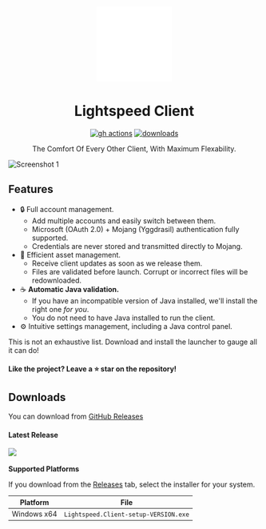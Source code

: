 <p align="center"><img src="./app/assets/images/SealCircle.png" width="150px" height="150px" alt="aventium softworks"></p>

<h1 align="center">Lightspeed Client</h1>


[<p align="center"><img src="https://img.shields.io/github/workflow/status/Falcon-MC/Lightspeed-Client/Build.svg?style=for-the-badge" alt="gh actions">](https://github.com/Falcon-MC/Lightspeed-Client/actions) [<img src="https://img.shields.io/github/downloads/Falcon-MC/Lightspeed-Client/total.svg?style=for-the-badge" alt="downloads">](https://github.com/Falcon-MC/Lightspeed-Client/releases)

<p align="center">The Comfort Of Every Other Client, With Maximum Flexability.</p>

![Screenshot 1](https://i.imgur.com/jhMgGGO.png)

## Features

* 🔒 Full account management.
  * Add multiple accounts and easily switch between them.
  * Microsoft (OAuth 2.0) + Mojang (Yggdrasil) authentication fully supported.
  * Credentials are never stored and transmitted directly to Mojang.
* 📂 Efficient asset management.
  * Receive client updates as soon as we release them.
  * Files are validated before launch. Corrupt or incorrect files will be redownloaded.
* ☕ **Automatic Java validation.**
  * If you have an incompatible version of Java installed, we'll install the right one *for you*.
  * You do not need to have Java installed to run the client.
* ⚙️ Intuitive settings management, including a Java control panel.

This is not an exhaustive list. Download and install the launcher to gauge all it can do!


#### Like the project? Leave a ⭐ star on the repository!

## Downloads

You can download from [GitHub Releases](https://github.com/Falcon-MC/Lightspeed-Client/releases)

#### Latest Release

[![](https://img.shields.io/github/v/release/Falcon-MC/Lightspeed-Client.svg?style=flat-square)](https://github.com/Falcon-MC/Lightspeed-Client/releases/latest)


**Supported Platforms**

If you download from the [Releases](https://github.com/Falcon-MC/Lightspeed-Client/releases) tab, select the installer for your system.

| Platform | File |
| -------- | ---- |
| Windows x64 | `Lightspeed.Client-setup-VERSION.exe` |
